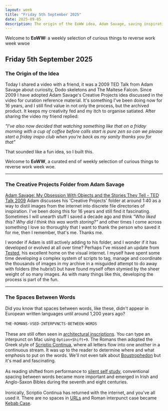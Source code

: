 ```yaml
---
layout: week
title: "Friday 5th September 2025"
date: 2025-09-05
description: The origin of the EoWW idea, Adam Savage, saving inspirational images and the spaces between words.
---
```

 
 <div class="motto">
        <p>Welcome to <b>EoWW:</b> a weekly selection of curious things to reverse work week wwoe</p>
        </div>

## Friday 5th September 2025

### The Origin of the Idea

Today I shared a video with a friend, it was a 2009 TED Talk from Adam Savage about curiosity, Dodo skeletons and The Maltese Falcon. Since 2009 I have adopted Adam Savage's Creative Projects idea discussed in the video for curation reference material. It's something I've been doing now for 16 years, and I still find value in not only the process, but the archived product. It keeps my creativity fed and my itch to organise satiated. After sharing the video my friend replied:

*"I've also now decided that watching something like that on a friday morning with a cup of coffee before calls start is pure zen so can we please start a friday inspo club when you're back as my sanity thanks you for that"*

That sounded like a fun idea, so I built this.

Welcome to **EoWW**, a curated end of weekly selection of curious things to reverse work week woe.

***

### The Creative Projects Folder from Adam Savage
[Adam Savage: My Obsession With Objects and the Stories They Tell - TED Talk 2009](https://www.ted.com/talks/adam_savage_my_obsession_with_objects_and_the_stories_they_tell) Adam discusses his 'Creative Projects' folder at around 1:40 as a way to distil images from the internet into discrete file directories of inspiration. I've been doing this for 16 years and still find it fascinating. Sometimes I will unearth stuff I saved a decade ago and think *"Who liked this? Why did I think this was worth storing?"* and other times I come across something I love so thoroughly that I want to thank the person who saved it for me, then I remember, that's me. Thanks me.

I wonder if Adam is still actively adding to his folder, and I wonder if it has developed or evolved at all over time? Perhaps I've missed an update from [Tested](https://www.youtube.com/channel/UCiDJtJKMICpb9B1qf7qjEOA), his excellent home on the visual internet. I myself have spent some time developing a complex system of scripts to tag, manage and coordinate the thousands of images in my archive in a misguided attempt to do away with folders (the hubris!) but have found myself often stymied by the sheer weight of so many images. As with many things like this, developing the process is part of the fun.

***

### The Spaces Between Words
Did you know that spaces between words, like these, didn't appear in European written languages until around 1,200 years ago?
<br><br>```THE·ROMANS·VSED·INTERPVNCTS·BETWEEN·WORDS```<br><br>
These are still often seen in [architectural inscriptions](https://commons.wikimedia.org/wiki/File:Pantheon_Rom_1_cropped.jpg#/media/File:Pantheon_Rom_1_cropped.jpg). You can type an interpunct on Mac using ```Option+Shift+9```. The Romans then adopted the Greek style of [Scriptio Continua](https://en.wikipedia.org/wiki/Scriptio_continua), where all letters flow into one another in a continuous stream. It was up to the reader to determine where and what em*pha*sis to put on the words. We'll not even talk about [Boustrophedon](https://en.wikipedia.org/wiki/Boustrophedon) but it's mad and fascinating.<br><br>As reading shifted from performance to [silent self study](https://en.wikipedia.org/wiki/Silent_reading), conventional spacing between words became more important and emerged in Irish and Anglo-Saxon Bibles during the seventh and eight centuries.<br><br>Ironically, Scriptio Continua has returned with the internet, and you've all used it. There are no spaces in [URLs](https://en.wikipedia.org/wiki/URL) and Roman interpunct case became [Kebab Case](https://en.wikipedia.org/wiki/Letter_case#Kebab_case). 

